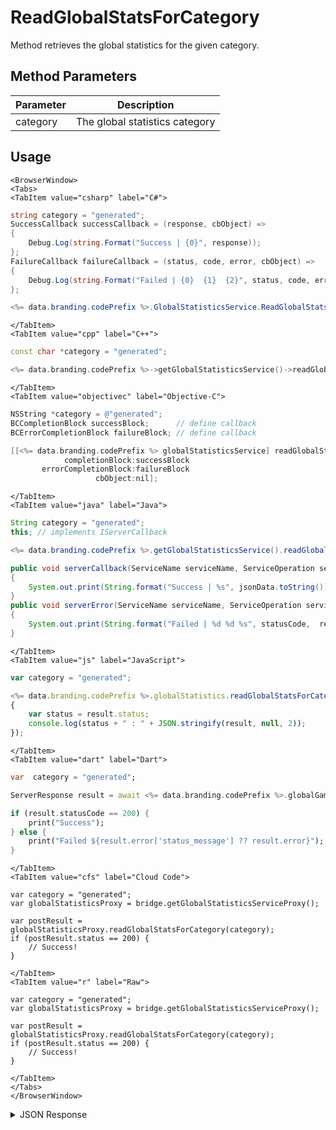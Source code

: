 # ReadGlobalStatsForCategory

Method retrieves the global statistics for the given category.

<PartialServop service_name="globalGameStatistics" operation_name="READ_FOR_CATEGORY" />

## Method Parameters
Parameter | Description
--------- | -----------
category | The global statistics category

## Usage

```mdx-code-block
<BrowserWindow>
<Tabs>
<TabItem value="csharp" label="C#">
```

```csharp
string category = "generated";
SuccessCallback successCallback = (response, cbObject) =>
{
    Debug.Log(string.Format("Success | {0}", response));
};
FailureCallback failureCallback = (status, code, error, cbObject) =>
{
    Debug.Log(string.Format("Failed | {0}  {1}  {2}", status, code, error));
};

<%= data.branding.codePrefix %>.GlobalStatisticsService.ReadGlobalStatsForCategory(category, successCallback, failureCallback);
```

```mdx-code-block
</TabItem>
<TabItem value="cpp" label="C++">
```

```cpp
const char *category = "generated";

<%= data.branding.codePrefix %>->getGlobalStatisticsService()->readGlobalStatsForCategory(category, this);
```

```mdx-code-block
</TabItem>
<TabItem value="objectivec" label="Objective-C">
```

```objectivec
NSString *category = @"generated";
BCCompletionBlock successBlock;      // define callback
BCErrorCompletionBlock failureBlock; // define callback

[[<%= data.branding.codePrefix %> globalStatisticsService] readGlobalStatsForCategory:category
            completionBlock:successBlock
       errorCompletionBlock:failureBlock
                   cbObject:nil];
```

```mdx-code-block
</TabItem>
<TabItem value="java" label="Java">
```

```java
String category = "generated";
this; // implements IServerCallback

<%= data.branding.codePrefix %>.getGlobalStatisticsService().readGlobalStatsForCategory(category, this);

public void serverCallback(ServiceName serviceName, ServiceOperation serviceOperation, JSONObject jsonData)
{
    System.out.print(String.format("Success | %s", jsonData.toString()));
}
public void serverError(ServiceName serviceName, ServiceOperation serviceOperation, int statusCode, int reasonCode, String jsonError)
{
    System.out.print(String.format("Failed | %d %d %s", statusCode,  reasonCode, jsonError.toString()));
}
```

```mdx-code-block
</TabItem>
<TabItem value="js" label="JavaScript">
```

```javascript
var category = "generated";

<%= data.branding.codePrefix %>.globalStatistics.readGlobalStatsForCategory(category, result =>
{
	var status = result.status;
	console.log(status + " : " + JSON.stringify(result, null, 2));
});
```

```mdx-code-block
</TabItem>
<TabItem value="dart" label="Dart">
```

```dart
var  category = "generated";

ServerResponse result = await <%= data.branding.codePrefix %>.globalGameStatisticsService.readGlobalStatsForCategory(category:category);

if (result.statusCode == 200) {
    print("Success");
} else {
    print("Failed ${result.error['status_message'] ?? result.error}");
}
```

```mdx-code-block
</TabItem>
<TabItem value="cfs" label="Cloud Code">
```

```cfscript
var category = "generated";
var globalStatisticsProxy = bridge.getGlobalStatisticsServiceProxy();

var postResult = globalStatisticsProxy.readGlobalStatsForCategory(category);
if (postResult.status == 200) {
    // Success!
}
```

```mdx-code-block
</TabItem>
<TabItem value="r" label="Raw">
```

```cfscript
var category = "generated";
var globalStatisticsProxy = bridge.getGlobalStatisticsServiceProxy();

var postResult = globalStatisticsProxy.readGlobalStatsForCategory(category);
if (postResult.status == 200) {
    // Success!
}
```

```mdx-code-block
</TabItem>
</Tabs>
</BrowserWindow>
```

<details>
<summary>JSON Response</summary>

```json
{
  "data": {
    "statistics": {
      "ESTIMATE": 5,
      "HIGHESTHR": 4,
      "INNING": 2,
      "INNINGSREM": 0,
      "INNINGnew": 1,
      "OUTS": 0,
      "PLAYERS": 8,
      "PLAYER_COUNT": 4,
      "PLAYER_COUNTa": 1,
      "POINT": 1,
      "POINTS": 11,
      "otherstat": 0
    }
  },
  "status": 200
}
```
</details>


